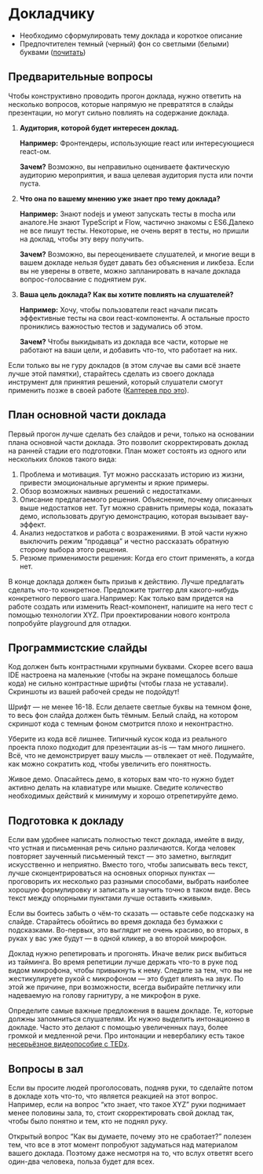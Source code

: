 # Докладчику

- Необходимо сформулировать тему доклада и короткое описание
- Предпочтителен темный (черный) фон со светлыми (белыми) буквами ([почитать](http://maximilyahov.ru/blog/all/presentation-colors/))

## Предварительные вопросы

Чтобы конструктивно проводить прогон доклада, нужно ответить на несколько вопросов, которые напрямую не превратятся в слайды презентации, но могут сильно повлиять на содержание доклада.

1. **Аудитория, которой будет интересен доклад.**

   **Например:** Фронтендеры, использующие react или интересующиеся react-ом.

   **Зачем?** Возможно, вы неправильно оцениваете фактическую аудиторию мероприятия, и ваша целевая аудитория пуста или почти пуста.

2. **Что она по вашему мнению уже знает про тему доклада?**

   **Например:** Знают nodejs и умеют запускать тесты в mocha или аналоге.Не знают TypeScript и Flow, частично знакомы с ES6.Далеко не все пишут тесты. Некоторые, не очень верят в тесты, но пришли на доклад, чтобы эту веру получить.

   **Зачем?** Возможно, вы переоцениваете слушателей, и многие вещи в вашем докладе нельзя будет давать без объяснения и ликбеза. Если вы не уверены в ответе, можно запланировать в начале доклада вопрос-голосвание с поднятием рук.

3. **Ваша цель доклада? Как вы хотите повлиять на слушателей?**

   **Например:** Хочу, чтобы пользователи react начали писать эффективные тесты на свои react-компоненты. А остальные просто прониклись важностью тестов и задумались об этом.

   **Зачем?** Чтобы выкидывать из доклада все части, которые не работают на ваши цели, и добавить что-то, что работает на них.

Если только вы не гуру докладов (в этом случае вы сами всё знаете лучше этой памятки), старайтесь сделать из своего доклада инструмент для принятия решений, который слушатели смогут применить позже в своей работе ([Каптерев про это](https://www.slideshare.net/thecroaker/ss-66412966?qid=2fb4c930-0b5f-4e4b-a0de-5112b2fb6e4f&v=&b=&from_search=7)).

## План основной части доклада

Первый прогон лучше сделать без слайдов и речи, только на основании плана основной части доклада. Это позволит скорректировать доклад на ранней стадии его подготовки. План может состоять из одного или нескольких блоков такого вида:

1. Проблема и мотивация. Тут можно рассказать историю из жизни, привести эмоциональные аргументы и яркие примеры.
2. Обзор возможных наивных решений с недостатками.
3. Описание предлагаемого решения. Объяснение, почему описанных выше недостатков нет. Тут можно сравнить примеры кода, показать демо, использовать другую демонстрацию, которая вызывает вау-эффект.
4. Анализ недостатков и работа с возражениями. В этой части нужно выключить режим “продавца” и честно рассказать обратную сторону выбора этого решения.
5. Резюме применимости решения: Когда его стоит применять, а когда нет.

В конце доклада должен быть призыв к действию. Лучше предлагать сделать что-то конкретное. Предложите триггер для какого-нибудь конкретного первого шага.Например: Как только вам придется на работе создать или изменить React-компонент, напишите на него тест с помощью технологии XYZ. При проектировании нового контрола попробуйте playground для отладки.

## Программистские слайды

Код должен быть контрастными крупными буквами. Скорее всего ваша IDE настроена на маленькие (чтобы на экране помещалось больше кода) не сильно контрастные шрифты (чтобы глаза не уставали). Скриншоты из вашей рабочей среды не подойдут!

Шрифт — не менее 16-18. Если делаете светлые буквы на темном фоне, то весь фон слайда должен быть тёмным. Белый слайд, на котором скриншот кода с темным фоном смотрится плохо и неконтрастно.

Уберите из кода всё лишнее. Типичный кусок кода из реального проекта плохо подходит для презентации as-is — там много лишнего. Всё, что не демонстрирует вашу мысль — отвлекает от неё. Подумайте, как можно сократить код, чтобы увеличить его понятность.

Живое демо. Опасайтесь демо, в которых вам что-то нужно будет активно делать на клавиатуре или мышке. Сведите количество необходимых действий к минимуму и хорошо отрепетируйте демо.

## Подготовка к докладу

Если вам удобнее написать полностью текст доклада, имейте в виду, что устная и письменная речь сильно различаются. Когда человек повторяет заученный письменный текст — это заметно, выглядит искусственно и неприятно. Вместо того, чтобы записывать весь текст, лучше сконцентрироваться на основных опорных пунктах — проговорить их несколько раз разными способами, выбрать наиболее хорошую формулировку и записать и заучить точно в таком виде. Весь текст между опорными пунктами лучше оставить «живым».

Если вы боитесь забыть о чём-то сказать — оставьте себе подсказку на слайде. Старайтесь обойтись во время доклада без бумажки с подсказками. Во-первых, это выглядит не очень красиво, во вторых, в руках у вас уже будут — в одной кликер, а во второй микрофон.

Доклад нужно репетировать и прогонять. Иначе велик риск выбиться из тайминга. Во время репетиции лучше держать что-то в руке под видом микрофона, чтобы привыкнуть к нему. Следите за тем, что вы не жестикулируете рукой с микрофоном — это будет влиять на звук. По этой же причине, при возможности, всегда выбирайте петличку или надеваемую на голову гарнитуру, а не микрофон в руке.

Определите самые важные предложения в вашем докладе. Те, которые должны запомниться слушателям. Их нужно выделить интонационно в докладе. Часто это делают с помощью увеличенных пауз, более громкой и медленной речи. Про интонации и невербалику есть такое [несерьёзное видеопособие с TEDx](https://www.youtube.com/watch?v=lEjiCzB-5YY).

## Вопросы в зал

Если вы просите людей проголосовать, подняв руки, то сделайте потом в докладе хоть что-то, что является реакцией на этот вопрос. Например, если на вопрос “кто знает, что такое XYZ” руки поднимает менее половины зала, то, стоит скорректировать свой доклад так, чтобы было понятно и тем, кто не поднял руку.

Открытый вопрос “Как вы думаете, почему это не сработает?” полезен тем, что все в этот момент попробуют задуматься над материалом вашего доклада. Поэтому даже несмотря на то, что вслух ответят всего один-два человека, польза будет для всех.